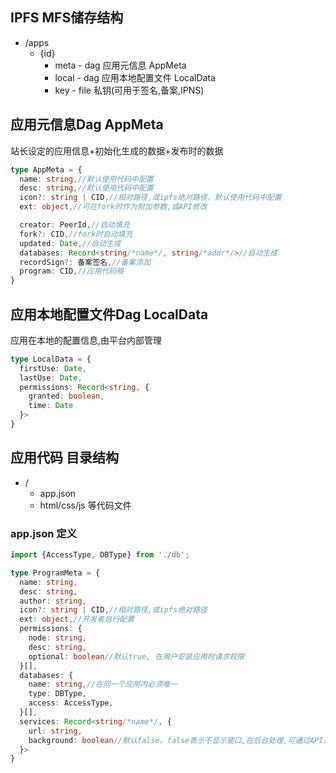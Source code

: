 ## IPFS MFS储存结构

- /apps
    - {id}
        - meta - dag 应用元信息 AppMeta
        - local - dag 应用本地配置文件 LocalData
        - key - file 私钥(可用于签名,备案,IPNS)

## 应用元信息Dag AppMeta

站长设定的应用信息+初始化生成的数据+发布时的数据

```ts
type AppMeta = {
  name: string,//默认使用代码中配置
  desc: string,//默认使用代码中配置
  icon?: string | CID,//相对路径,或ipfs绝对路径，默认使用代码中配置
  ext: object,//可在fork时作为附加参数,或API修改

  creator: PeerId,//自动填充
  fork?: CID,//fork时自动填充
  updated: Date,//自动生成
  databases: Record<string/*name*/, string/*addr*/>//自动生成
  recordSign?: 备案签名,//备案添加
  program: CID,//应用代码根
}
```

## 应用本地配置文件Dag LocalData

应用在本地的配置信息,由平台内部管理

```ts
type LocalData = {
  firstUse: Date,
  lastUse: Date,
  permissions: Record<string, {
    granted: boolean,
    time: Date
  }>
}
```

## 应用代码 目录结构

- /
    - app.json
    - html/css/js 等代码文件

### app.json 定义

```ts
import {AccessType, DBType} from './db';

type ProgramMeta = {
  name: string,
  desc: string,
  author: string,
  icon?: string | CID,//相对路径,或ipfs绝对路径
  ext: object,//开发者自行配置
  permissions: {
    node: string,
    desc: string,
    optional: boolean//默认true, 在用户安装应用时请求权限
  }[],
  databases: {
    name: string,//在同一个应用内必须唯一
    type: DBType,
    access: AccessType,
  }[],
  services: Record<string/*name*/, {
    url: string,
    background: boolean//默认false。false表示不显示窗口,在后台处理,可通过API显示
  }>
}
```
